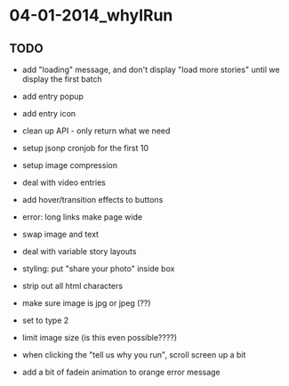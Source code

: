 # 04-01-2014_whyIRun

## TODO

- add "loading" message, and don't display "load more stories" until we display the first batch
- add entry popup
- add entry icon

- clean up API - only return what we need
- setup jsonp cronjob for the first 10
- setup image compression
- deal with video entries
- add hover/transition effects to buttons
- error: long links make page wide
- swap image and text
- deal with variable story layouts
- styling: put "share your photo" inside box

- strip out all html characters


- make sure image is jpg or jpeg (??)
- set to type 2
- limit image size (is this even possible????)
- when clicking the "tell us why you run", scroll screen up a bit
- add a bit of fadein animation to orange error message